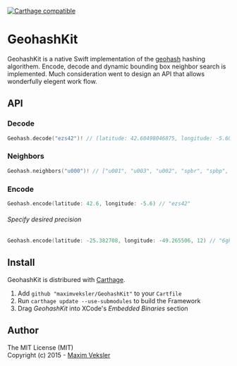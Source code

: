 [![Carthage compatible](https://img.shields.io/badge/Carthage-compatible-4BC51D.svg)](https://github.com/Carthage/Carthage)

# GeohashKit 

GeohashKit is a native Swift implementation of the [geohash](http://en.wikipedia.org/wiki/Geohash) hashing algorithem. Encode, decode and dynamic bounding box neighbor search is implemented. Much consideration went to design an API that allows wonderfully elegent work flow.

## API
### Decode
```swift
Geohash.decode("ezs42")! // (latitude: 42.60498046875, longitude: -5.60302734375)
```

### Neighbors
```swift
Geohash.neighbors("u000")! // ["u001", "u003", "u002", "spbr", "spbp", "ezzz", "gbpb", "gbpc"]
```

### Encode
```swift
Geohash.encode(latitude: 42.6, longitude: -5.6) // "ezs42"
```

###### Specify desired precision
```swift
Geohash.encode(latitude: -25.382708, longitude: -49.265506, 12) // "6gkzwgjzn820"
```

## Install
GeohashKit is distribured with [Carthage](https://github.com/Carthage/Carthage).

  1. Add ```github "maximveksler/GeohashKit"``` to your ```Cartfile```
  2. Run ```carthage update --use-submodules``` to build the Framework
  3. Drag *GeohashKit* into XCode's *Embedded Binaries* section

## Author
The MIT License (MIT)  
Copyright (c) 2015 - [Maxim Veksler](maxim@vekslers.org)
